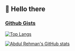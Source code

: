 ## 👋 Hello there

### [Github Gists](https://gist.github.com/abdulrehmandev)

[![Top Langs](https://github-readme-stats.vercel.app/api/top-langs/?username=abdulrehmandev&hide=Java&layout=compact)](https://github.com/anuraghazra/github-readme-stats)

[![Abdul Rehman's GitHub stats](https://github-readme-stats.vercel.app/api?username=abdulrehmandev&show_icons=true&theme=transparent)](https://github.com/anuraghazra/github-readme-stats)
